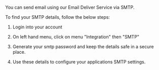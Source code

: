 You can send email using our Email Deliver Service via SMTP. 

To find your SMTP details, follow the below steps:

1. Login into your account

2. On left hand menu, click on menu "Integration" then "SMTP"

3. Generate your smtp password and keep the details safe in a secure place.

4. Use these details to configure your applications SMTP settings.
